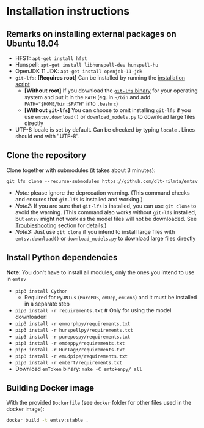 # Installation instructions

## Remarks on installing external packages on Ubuntu 18.04

- HFST: `apt-get install hfst`
- Hunspell: `apt-get install libhunspell-dev hunspell-hu`
- OpenJDK 11 JDK: `apt-get install openjdk-11-jdk`
- `git-lfs`: __[Requires root]__ Can be installed by running the [installation script](https://packagecloud.io/github/git-lfs/install)
    - __[Without root]__ If you download the [`git-lfs` binary](https://github.com/git-lfs/git-lfs/releases) for your operating system and put it in the `PATH` (eg. in `~/bin` and add `PATH="$HOME/bin:$PATH"` into `.bashrc`)
    - __[Without `git-lfs`]__ You can choose to omit installing `git-lfs` if you use `emtsv.download()` or `download_models.py` to download large files directly
- UTF-8 locale is set by default. Can be checked by typing `locale` . Lines should end with '.UTF-8'.

## Clone the repository

Clone together with submodules (it takes about 3 minutes):

`git lfs clone --recurse-submodules https://github.com/dlt-rilmta/emtsv`

- _Note:_ please ignore the deprecation warning. (This command checks and ensures that `git-lfs` is installed and working.)
- _Note2:_ If you are sure that `git-lfs` is installed, you can use `git clone` to avoid the warning. (This command also works without `git-lfs` installed, but `emtsv` might not work as the model files will not be downloaded. See [Troubleshooting](troubleshooting.md) section for details.)
- _Note3:_ Just use `git clone` if you intend to install large files with `emtsv.download()` or `download_models.py` to download large files directly

## Install Python dependencies

__Note__: You don't have to install all modules, only the ones you intend to use in `emtsv`

- `pip3 install Cython`
    - Required for `PyJNIus` (`PurePOS`, `emDep`, `emCons`) and it must be installed in a separate step
- `pip3 install -r requirements.txt`  # Only for using the model downloader!
- `pip3 install -r emmorphpy/requirements.txt`
- `pip3 install -r hunspellpy/requirements.txt`
- `pip3 install -r purepospy/requirements.txt`
- `pip3 install -r emdeppy/requirements.txt`
- `pip3 install -r HunTag3/requirements.txt`
- `pip3 install -r emudpipe/requirements.txt`
- `pip3 install -r embert/requirements.txt`
- Download `emToken` binary: `make -C emtokenpy/ all`

## Building Docker image

With the provided `Dockerfile` (see `docker` folder for other files used in the docker image):

```bash
docker build -t emtsv:stable .
```
